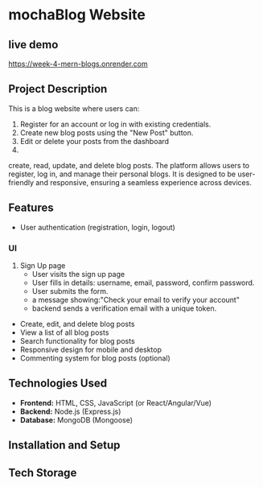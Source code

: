 # mochaBlog Website

## live demo
https://week-4-mern-blogs.onrender.com

## Project Description
This is a blog website where users can:
1. Register for an account or log in with existing credentials.
2. Create new blog posts using the "New Post" button.
3. Edit or delete your posts from the dashboard
4. 
 create, read, update, and delete blog posts. The platform allows users to register, log in, and manage their personal blogs. It is designed to be user-friendly and responsive, ensuring a seamless experience across devices.

## Features
- User authentication (registration, login, logout)

### UI
1. Sign Up page
    - User visits the sign up page
    - User fills in details: username, email, password, confirm password.
    - User submits the form.
    - a message showing:"Check your email to verify your account"
    - backend sends a verification email with a unique token.



- Create, edit, and delete blog posts
- View a list of all blog posts
- Search functionality for blog posts
- Responsive design for mobile and desktop
- Commenting system for blog posts (optional)

## Technologies Used
- **Frontend:** HTML, CSS, JavaScript (or React/Angular/Vue)
- **Backend:** Node.js (Express.js)
- **Database:** MongoDB (Mongoose)

## Installation and Setup
## Tech Storage

